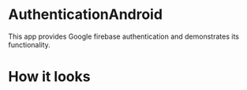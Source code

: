 # AuthenticationAndroid
This app provides Google firebase authentication and demonstrates its functionality.

# How it looks
